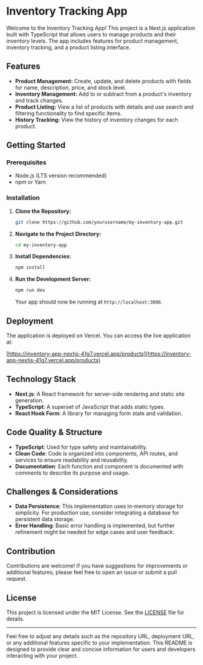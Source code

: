 

# Inventory Tracking App

Welcome to the Inventory Tracking App! This project is a Next.js application built with TypeScript that allows users to manage products and their inventory levels. The app includes features for product management, inventory tracking, and a product listing interface.

## Features

- **Product Management:** Create, update, and delete products with fields for name, description, price, and stock level.
- **Inventory Management:** Add to or subtract from a product's inventory and track changes.
- **Product Listing:** View a list of products with details and use search and filtering functionality to find specific items.
- **History Tracking:** View the history of inventory changes for each product.

## Getting Started

### Prerequisites

- Node.js (LTS version recommended)
- npm or Yarn

### Installation

1. **Clone the Repository:**

   ```bash
   git clone https://github.com/yourusername/my-inventory-app.git
   ```

2. **Navigate to the Project Directory:**

   ```bash
   cd my-inventory-app
   ```

3. **Install Dependencies:**

   ```bash
   npm install
   ```

4. **Run the Development Server:**

   ```bash
   npm run dev
   ```

   Your app should now be running at `http://localhost:3000`.

## Deployment

The application is deployed on Vercel. You can access the live application at:

[https://inventory-app-nextjs-41g7.vercel.app/products](https://inventory-app-nextjs-41g7.vercel.app/products)

## Technology Stack

- **Next.js**: A React framework for server-side rendering and static site generation.
- **TypeScript**: A superset of JavaScript that adds static types.
- **React Hook Form**: A library for managing form state and validation.

## Code Quality & Structure

- **TypeScript**: Used for type safety and maintainability.
- **Clean Code**: Code is organized into components, API routes, and services to ensure readability and reusability.
- **Documentation**: Each function and component is documented with comments to describe its purpose and usage.

## Challenges & Considerations

- **Data Persistence**: This implementation uses in-memory storage for simplicity. For production use, consider integrating a database for persistent data storage.
- **Error Handling**: Basic error handling is implemented, but further refinement might be needed for edge cases and user feedback.

## Contribution

Contributions are welcome! If you have suggestions for improvements or additional features, please feel free to open an issue or submit a pull request.

## License

This project is licensed under the MIT License. See the [LICENSE](LICENSE) file for details.

---

Feel free to adjust any details such as the repository URL, deployment URL, or any additional features specific to your implementation. This README is designed to provide clear and concise information for users and developers interacting with your project.